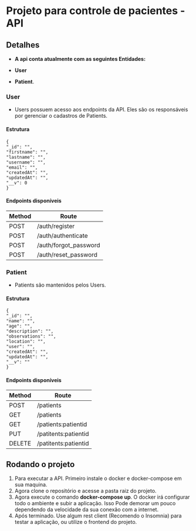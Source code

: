 # Projeto para controle de pacientes - API

## Detalhes

- **A api conta atualmente com as seguintes Entidades:**

- **User**
- **Patient**.

### **User**

- Users possuem acesso aos endpoints da API. Eles são os responsáveis por gerenciar o cadastros de Patients.

#### Estrutura

```
{
"_id": "",
"firstname": "",
"lastname": "",
"username": "",
"email": "",
"createdAt": "",
"updatedAt": "",
"__v": 0
}
```

#### Endpoints disponíveis

| Method | Route                 |
| ------ | --------------------- |
| POST   | /auth/register        |
| POST   | /auth/authenticate    |
| POST   | /auth/forgot_password |
| POST   | /auth/reset_password  |

### **Patient**

- Patients são mantenidos pelos Users.

#### Estrutura

```
{
"_id": "",
"name": "",
"age": "",
"description": "",
"observations": "",
"location": "",
"user": "",
"createdAt": "",
"updatedAt": "",
"__v": ""
}
```

#### Endpoints disponíveis

| Method | Route                |
| ------ | -------------------- |
| POST   | /patients            |
| GET    | /patients            |
| GET    | /patients:patientid  |
| PUT    | /patitents:patientid |
| DELETE | /patitents:patientid |

## Rodando o projeto

1. Para executar a API. Primeiro instale o docker e docker-compose em sua maquina.
2. Agora clone o repositório e acesse a pasta raiz do projeto.
3. Agora execute o comando **docker-compose up**. O docker irá configurar todo o ambiente e subir a aplicação. Isso Pode demorar um pouco dependendo da velocidade da sua conexão com a internet.
4. Após terminado. Use algum rest client (Recomendo o Insomnia) para testar a aplicação, ou utilize o frontend do projeto.
